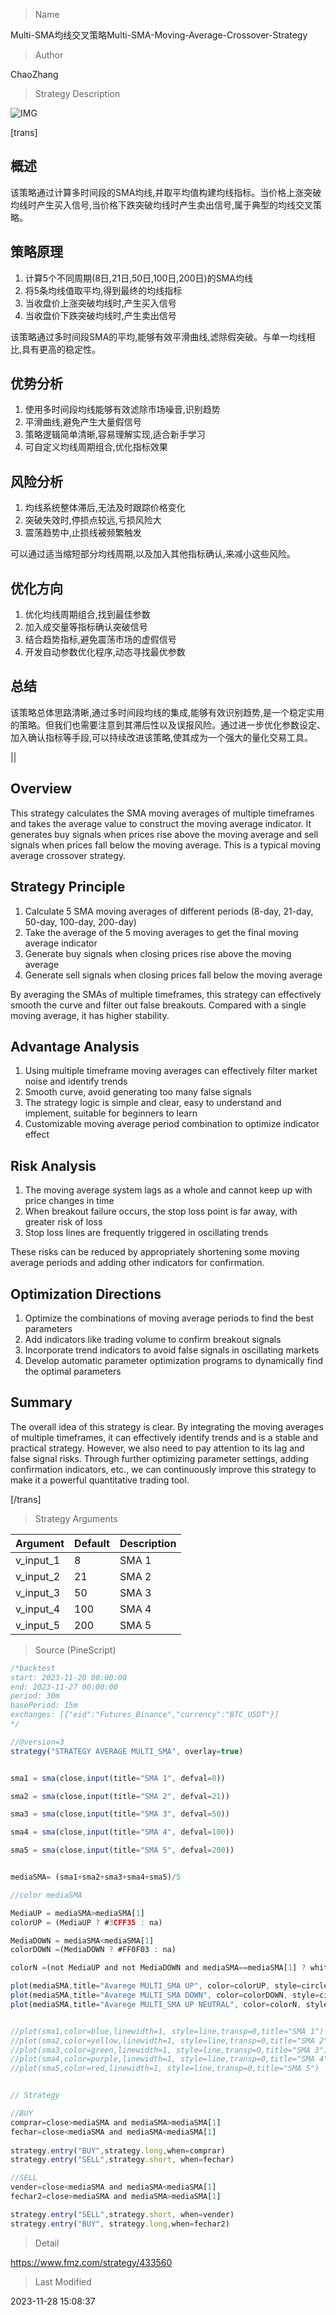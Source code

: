 
> Name

Multi-SMA均线交叉策略Multi-SMA-Moving-Average-Crossover-Strategy

> Author

ChaoZhang

> Strategy Description

![IMG](https://www.fmz.com/upload/asset/1cff49a8a9079c19bb3.png)

[trans]


## 概述
该策略通过计算多时间段的SMA均线,并取平均值构建均线指标。当价格上涨突破均线时产生买入信号,当价格下跌突破均线时产生卖出信号,属于典型的均线交叉策略。

## 策略原理
1. 计算5个不同周期(8日,21日,50日,100日,200日)的SMA均线
2. 将5条均线值取平均,得到最终的均线指标
3. 当收盘价上涨突破均线时,产生买入信号
4. 当收盘价下跌突破均线时,产生卖出信号

该策略通过多时间段SMA的平均,能够有效平滑曲线,滤除假突破。与单一均线相比,具有更高的稳定性。

## 优势分析
1. 使用多时间段均线能够有效滤除市场噪音,识别趋势
2. 平滑曲线,避免产生大量假信号
3. 策略逻辑简单清晰,容易理解实现,适合新手学习
4. 可自定义均线周期组合,优化指标效果

## 风险分析
1. 均线系统整体滞后,无法及时跟踪价格变化
2. 突破失效时,停损点较远,亏损风险大
3. 震荡趋势中,止损线被频繁触发

可以通过适当缩短部分均线周期,以及加入其他指标确认,来减小这些风险。

## 优化方向  
1. 优化均线周期组合,找到最佳参数
2. 加入成交量等指标确认突破信号
3. 结合趋势指标,避免震荡市场的虚假信号
4. 开发自动参数优化程序,动态寻找最优参数

## 总结
该策略总体思路清晰,通过多时间段均线的集成,能够有效识别趋势,是一个稳定实用的策略。但我们也需要注意到其滞后性以及误报风险。通过进一步优化参数设定、加入确认指标等手段,可以持续改进该策略,使其成为一个强大的量化交易工具。

||

## Overview
This strategy calculates the SMA moving averages of multiple timeframes and takes the average value to construct the moving average indicator. It generates buy signals when prices rise above the moving average and sell signals when prices fall below the moving average. This is a typical moving average crossover strategy.  

## Strategy Principle  
1. Calculate 5 SMA moving averages of different periods (8-day, 21-day, 50-day, 100-day, 200-day)
2. Take the average of the 5 moving averages to get the final moving average indicator
3. Generate buy signals when closing prices rise above the moving average 
4. Generate sell signals when closing prices fall below the moving average

By averaging the SMAs of multiple timeframes, this strategy can effectively smooth the curve and filter out false breakouts. Compared with a single moving average, it has higher stability.

## Advantage Analysis
1. Using multiple timeframe moving averages can effectively filter market noise and identify trends  
2. Smooth curve, avoid generating too many false signals
3. The strategy logic is simple and clear, easy to understand and implement, suitable for beginners to learn
4. Customizable moving average period combination to optimize indicator effect

## Risk Analysis 
1. The moving average system lags as a whole and cannot keep up with price changes in time
2. When breakout failure occurs, the stop loss point is far away, with greater risk of loss
3. Stop loss lines are frequently triggered in oscillating trends

These risks can be reduced by appropriately shortening some moving average periods and adding other indicators for confirmation.

## Optimization Directions
1. Optimize the combinations of moving average periods to find the best parameters
2. Add indicators like trading volume to confirm breakout signals 
3. Incorporate trend indicators to avoid false signals in oscillating markets
4. Develop automatic parameter optimization programs to dynamically find the optimal parameters  

## Summary 
The overall idea of this strategy is clear. By integrating the moving averages of multiple timeframes, it can effectively identify trends and is a stable and practical strategy. However, we also need to pay attention to its lag and false signal risks. Through further optimizing parameter settings, adding confirmation indicators, etc., we can continuously improve this strategy to make it a powerful quantitative trading tool.

[/trans]

> Strategy Arguments



|Argument|Default|Description|
|----|----|----|
|v_input_1|8|SMA 1|
|v_input_2|21|SMA 2|
|v_input_3|50|SMA 3|
|v_input_4|100|SMA 4|
|v_input_5|200|SMA 5|


> Source (PineScript)

``` javascript
/*backtest
start: 2023-11-20 00:00:00
end: 2023-11-27 00:00:00
period: 30m
basePeriod: 15m
exchanges: [{"eid":"Futures_Binance","currency":"BTC_USDT"}]
*/

//@version=3
strategy("STRATEGY AVERAGE MULTI_SMA", overlay=true)


sma1 = sma(close,input(title="SMA 1", defval=8))

sma2 = sma(close,input(title="SMA 2", defval=21))

sma3 = sma(close,input(title="SMA 3", defval=50))

sma4 = sma(close,input(title="SMA 4", defval=100))

sma5 = sma(close,input(title="SMA 5", defval=200))


mediaSMA= (sma1+sma2+sma3+sma4+sma5)/5

//color mediaSMA

MediaUP = mediaSMA>mediaSMA[1]
colorUP = (MediaUP ? #3CFF35 : na)

MediaDOWN = mediaSMA<mediaSMA[1]
colorDOWN =(MediaDOWN ? #FF0F03 : na)

colorN =(not MediaUP and not MediaDOWN and mediaSMA==mediaSMA[1] ? white : na )

plot(mediaSMA,title="Avarege MULTI_SMA UP", color=colorUP, style=circles, linewidth=2, transp=0)
plot(mediaSMA,title="Avarege MULTI_SMA DOWN", color=colorDOWN, style=circles, linewidth=2, transp=0)
plot(mediaSMA,title="Avarege MULTI_SMA UP NEUTRAL", color=colorN, style=circles, linewidth=2, transp=0)


//plot(sma1,color=blue,linewidth=1, style=line,transp=0,title="SMA 1")
//plot(sma2,color=yellow,linewidth=1, style=line,transp=0,title="SMA 2")
//plot(sma3,color=green,linewidth=1, style=line,transp=0,title="SMA 3")
//plot(sma4,color=purple,linewidth=1, style=line,transp=0,title="SMA 4")
//plot(sma5,color=red,linewidth=1, style=line,transp=0,title="SMA 5")


// Strategy

//BUY
comprar=close>mediaSMA and mediaSMA>mediaSMA[1] 
fechar=close<mediaSMA and mediaSMA<mediaSMA[1]
 
strategy.entry("BUY",strategy.long,when=comprar)
strategy.entry("SELL",strategy.short, when=fechar)

//SELL
vender=close<mediaSMA and mediaSMA<mediaSMA[1] 
fechar2=close>mediaSMA and mediaSMA>mediaSMA[1]

strategy.entry("SELL",strategy.short, when=vender)
strategy.entry("BUY", strategy.long,when=fechar2)


```

> Detail

https://www.fmz.com/strategy/433560

> Last Modified

2023-11-28 15:08:37
